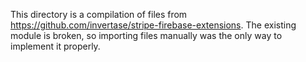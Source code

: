 This directory is a compilation of files from https://github.com/invertase/stripe-firebase-extensions. The existing module is broken, so importing files manually was the only way to implement it properly.